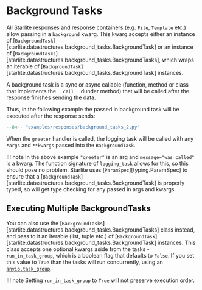 # Background Tasks

All Starlite responses and response containers (e.g. `File`, `Template` etc.) allow passing in a `background`
kwarg. This kwarg accepts either an instance of [`BackgroundTask`][starlite.datastructures.background_tasks.BackgroundTask]
or
an instance of [`BackgroundTasks`][starlite.datastructures.background_tasks.BackgroundTasks], which wraps an iterable
of [`BackgroundTask`][starlite.datastructures.background_tasks.BackgroundTask] instances.

A background task is a sync or async callable (function, method or class that implements the `__call__` dunder method)
that will be called after the response finishes sending the data.

Thus, in the following example the passed in background task will be executed after the response sends:

```py title="Background Task Set in Decorator"
--8<-- "examples/responses/background_tasks_2.py"
```

When the `greeter` handler is called, the logging task will be called with any `*args` and `**kwargs` passed into the
`BackgroundTask`.

!!! note
    In the above example `"greeter"` is an arg and `message="was called"` is a kwarg. The function signature of
    `logging_task` allows for this, so this should pose no problem. Starlite uses [`ParamSpec`][typing.ParamSpec] to ensure
    that a [`BackgroundTask`][starlite.datastructures.background_tasks.BackgroundTask] is properly typed, so will get
    type checking for any passed in args and kwargs.

## Executing Multiple BackgroundTasks

You can also use the [`BackgroundTasks`][starlite.datastructures.background_tasks.BackgroundTasks] class instead, and pass
to it an iterable (list, tuple etc.) of [`BackgroundTask`][starlite.datastructures.background_tasks.BackgroundTask]
instances. This class accepts one optional kwargs aside from the tasks - `run_in_task_group`, which is a boolean flag
that defaults to `False`. If you set this value to `True` than the tasks will run concurrently, using
an [`anyio.task_group`](https://anyio.readthedocs.io/en/stable/tasks.html).

!!! note
    Setting `run_in_task_group` to `True` will not preserve execution order.
